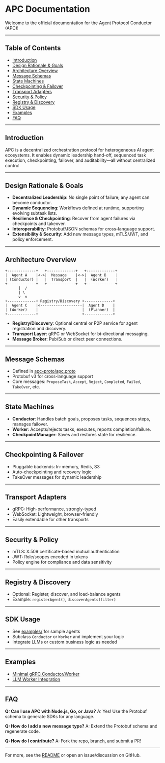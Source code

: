 # APC Documentation

Welcome to the official documentation for the Agent Protocol Conductor (APC)!

---

## Table of Contents
- [Introduction](#introduction)
- [Design Rationale & Goals](#design-rationale--goals)
- [Architecture Overview](#architecture-overview)
- [Message Schemas](#message-schemas)
- [State Machines](#state-machines)
- [Checkpointing & Failover](#checkpointing--failover)
- [Transport Adapters](#transport-adapters)
- [Security & Policy](#security--policy)
- [Registry & Discovery](#registry--discovery)
- [SDK Usage](#sdk-usage)
- [Examples](#examples)
- [FAQ](#faq)

---

## Introduction
APC is a decentralized orchestration protocol for heterogeneous AI agent ecosystems. It enables dynamic leadership hand-off, sequenced task execution, checkpointing, failover, and auditability—all without centralized control.

---

## Design Rationale & Goals
- **Decentralized Leadership**: No single point of failure; any agent can become conductor.
- **Dynamic Sequencing**: Workflows defined at runtime, supporting evolving subtask lists.
- **Resilience & Checkpointing**: Recover from agent failures via checkpoints and takeover.
- **Interoperability**: Protobuf/JSON schemas for cross-language support.
- **Extensibility & Security**: Add new message types, mTLS/JWT, and policy enforcement.

---

## Architecture Overview
```
+-------------+   +-------------+   +-------------+
|  Agent A    |<->|  Message    |<->|  Agent B    |
| (Conductor) |   |  Transport  |   |  (Worker)   |
+-------------+   +-------------+   +-------------+
      |  /                                 
      | \                                  
      v  v                                 
+-------------+ Registry/Discovery +-------------+
|  Agent C    |<-------------------|  Agent D    |
| (Worker)    |                    |  (Planner)  |
+-------------+                    +-------------+
```
- **Registry/Discovery**: Optional central or P2P service for agent registration and discovery.
- **Transport Layer**: gRPC or WebSocket for bi-directional messaging.
- **Message Broker**: Pub/Sub or direct peer connections.

---

## Message Schemas
- Defined in [apc-proto/apc.proto](../apc-proto/apc.proto)
- Protobuf v3 for cross-language support
- Core messages: `ProposeTask`, `Accept`, `Reject`, `Completed`, `Failed`, `TakeOver`, etc.

---

## State Machines
- **Conductor**: Handles batch goals, proposes tasks, sequences steps, manages failover.
- **Worker**: Accepts/rejects tasks, executes, reports completion/failure.
- **CheckpointManager**: Saves and restores state for resilience.

---

## Checkpointing & Failover
- Pluggable backends: In-memory, Redis, S3
- Auto-checkpointing and recovery logic
- TakeOver messages for dynamic leadership

---

## Transport Adapters
- gRPC: High-performance, strongly-typed
- WebSocket: Lightweight, browser-friendly
- Easily extendable for other transports

---

## Security & Policy
- mTLS: X.509 certificate-based mutual authentication
- JWT: Role/scopes encoded in tokens
- Policy engine for compliance and data sensitivity

---

## Registry & Discovery
- Optional: Register, discover, and load-balance agents
- Example: `registerAgent()`, `discoverAgents(filter)`

---

## SDK Usage
- See [examples/](../examples/) for sample agents
- Subclass `Conductor` or `Worker` and implement your logic
- Integrate LLMs or custom business logic as needed

---

## Examples
- [Minimal gRPC Conductor/Worker](../examples/grpc_minimal.py)
- [LLM Worker Integration](../examples/llm_worker.py)

---

## FAQ
**Q: Can I use APC with Node.js, Go, or Java?**
A: Yes! Use the Protobuf schema to generate SDKs for any language.

**Q: How do I add a new message type?**
A: Extend the Protobuf schema and regenerate code.

**Q: How do I contribute?**
A: Fork the repo, branch, and submit a PR!

---

For more, see the [README](../README.md) or open an issue/discussion on GitHub.
